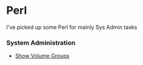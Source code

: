 # Perl
I've picked up some Perl for mainly Sys Admin tasks

### System Administration
* [Show Volume Groups](https://github.com/mnorthrop/Perl/blob/master/show_vg)
